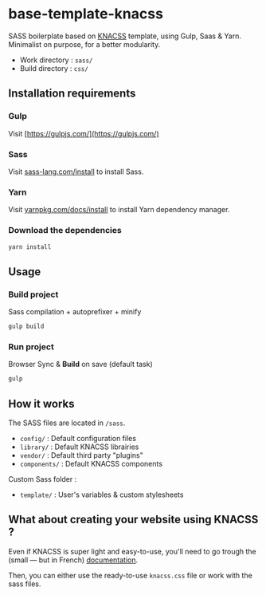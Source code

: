 # base-template-knacss


SASS boilerplate based on [KNACSS](https://github.com/alsacreations/KNACSS) template, using Gulp, Saas & Yarn. Minimalist on purpose, for a better modularity.

* Work directory  : `sass/` 
* Build directory : `css/`

## Installation requirements

### Gulp

Visit [https://gulpjs.com/](https://gulpjs.com/)

### Sass

Visit [sass-lang.com/install](http://sass-lang.com/install) to install Sass.

### Yarn

Visit [yarnpkg.com/docs/install](https://yarnpkg.com/docs/install/#mac-tab) to install Yarn dependency manager.

### Download the dependencies

```bash
yarn install
```

## Usage 

### Build project
Sass compilation + autoprefixer + minify
```bash
gulp build
```

### Run project
Browser Sync & **Build** on save (default task)
```bash
gulp
```

## How it works

The SASS files are located in `/sass`.
* `config/` : Default configuration files
* `library/` : Default KNACSS librairies
* `vendor/` : Default third party "plugins"
* `components/` : Default KNACSS components

Custom Sass folder :
* `template/` : User's variables & custom stylesheets

## What about creating your website using KNACSS ?

Even if KNACSS is super light and easy-to-use, you'll need to go trough the (small — but in French) [documentation](https://www.knacss.com/doc.html).

Then, you can either use the ready-to-use `knacss.css` file or work with the sass files.